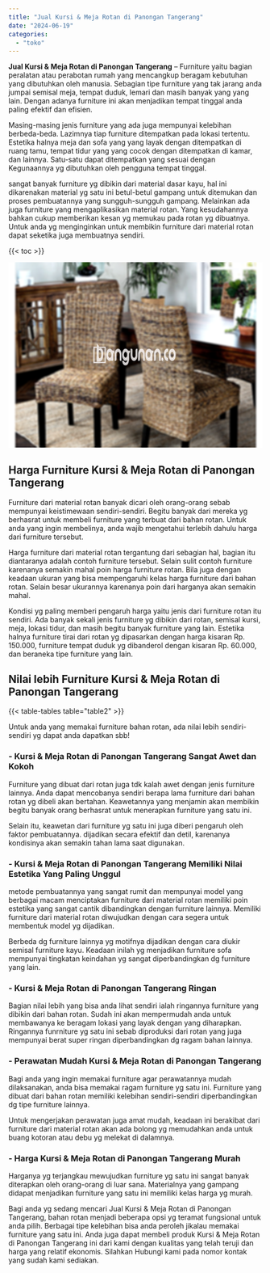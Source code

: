 ```yaml
---
title: "Jual Kursi & Meja Rotan di Panongan Tangerang"
date: "2024-06-19"
categories: 
  - "toko"
---
```


**Jual Kursi & Meja Rotan di Panongan Tangerang** – Furniture yaitu bagian peralatan atau perabotan rumah yang mencangkup beragam kebutuhan yang dibutuhkan oleh manusia. Sebagian tipe furniture yang tak jarang anda jumpai semisal meja, tempat duduk, lemari dan masih banyak yang yang lain. Dengan adanya furniture ini akan menjadikan tempat tinggal anda paling efektif dan efisien.

Masing-masing jenis furniture yang ada juga mempunyai kelebihan berbeda-beda. Lazimnya tiap furniture ditempatkan pada lokasi tertentu. Estetika halnya meja dan sofa yang yang layak dengan ditempatkan di ruang tamu, tempat tidur yang yang cocok dengan ditempatkan di kamar, dan lainnya. Satu-satu dapat ditempatkan yang sesuai dengan Kegunaannya yg dibutuhkan oleh pengguna tempat tinggal.

sangat banyak furniture yg dibikin dari material dasar kayu, hal ini dikarenakan material yg satu ini betul-betul gampang untuk ditemukan dan proses pembuatannya yang sungguh-sungguh gampang. Melainkan ada juga furniture yang mengaplikasikan material rotan. Yang kesudahannya bahkan cukup memberikan kesan yg memukau pada rotan yg dibuatnya. Untuk anda yg menginginkan untuk membikin furniture dari material rotan dapat seketika juga membuatnya sendiri.

{{< toc >}}

![Jual Kursi & Meja Rotan di Panongan Tangerang](/images/kursi-meja-rotan-murah01.png)

## Harga Furniture Kursi & Meja Rotan di Panongan Tangerang

Furniture dari material rotan banyak dicari oleh orang-orang sebab mempunyai keistimewaan sendiri-sendiri. Begitu banyak dari mereka yg berhasrat untuk membeli furniture yang terbuat dari bahan rotan. Untuk anda yang ingin membelinya, anda wajib mengetahui terlebih dahulu harga dari furniture tersebut.

Harga furniture dari material rotan tergantung dari sebagian hal, bagian itu diantaranya adalah contoh furniture tersebut. Selain sulit contoh furniture karenanya semakin mahal poin harga furniture rotan. Bila juga dengan keadaan ukuran yang bisa mempengaruhi kelas harga furniture dari bahan rotan. Selain besar ukurannya karenanya poin dari harganya akan semakin mahal.

Kondisi yg paling memberi pengaruh harga yaitu jenis dari furniture rotan itu sendiri. Ada banyak sekali jenis furniture yg dibikin dari rotan, semisal kursi, meja, lokasi tidur, dan masih begitu banyak furniture yang lain. Estetika halnya furniture tirai dari rotan yg dipasarkan dengan harga kisaran Rp. 150.000, furniture tempat duduk yg dibanderol dengan kisaran Rp. 60.000, dan beraneka tipe furniture yang lain.

## Nilai lebih Furniture Kursi & Meja Rotan di Panongan Tangerang

{{< table-tables table="table2" >}}

Untuk anda yang memakai furniture bahan rotan, ada nilai lebih sendiri-sendiri yg dapat anda dapatkan sbb!

### \- Kursi & Meja Rotan di Panongan Tangerang Sangat Awet dan Kokoh

Furniture yang dibuat dari rotan juga tdk kalah awet dengan jenis furniture lainnya. Anda dapat mencobanya sendiri berapa lama furniture dari bahan rotan yg dibeli akan bertahan. Keawetannya yang menjamin akan membikin begitu banyak orang berhasrat untuk menerapkan furniture yang satu ini.

Selain itu, keawetan dari furniture yg satu ini juga diberi pengaruh oleh faktor pembuatannya. dijadikan secara efektif dan detil, karenanya kondisinya akan semakin tahan lama saat digunakan.

### \- Kursi & Meja Rotan di Panongan Tangerang Memiliki Nilai Estetika Yang Paling Unggul

metode pembuatannya yang sangat rumit dan mempunyai model yang berbagai macam menciptakan furniture dari material rotan memiliki poin estetika yang sangat cantik dibandingkan dengan furniture lainnya. Memiliki furniture dari material rotan diwujudkan dengan cara segera untuk membentuk model yg dijadikan.

Berbeda dg furniture lainnya yg motifnya dijadikan dengan cara diukir semisal furniture kayu. Keadaan inilah yg menjadikan furniture sofa mempunyai tingkatan keindahan yg sangat diperbandingkan dg furniture yang lain.

### \- Kursi & Meja Rotan di Panongan Tangerang Ringan

Bagian nilai lebih yang bisa anda lihat sendiri ialah ringannya furniture yang dibikin dari bahan rotan. Sudah ini akan mempermudah anda untuk membawanya ke beragam lokasi yang layak dengan yang diharapkan. Ringannya funrniture yg satu ini sebab diproduksi dari rotan yang juga mempunyai berat super ringan diperbandingkan dg ragam bahan lainnya.

### \- Perawatan Mudah Kursi & Meja Rotan di Panongan Tangerang

Bagi anda yang ingin memakai furniture agar perawatannya mudah dilaksanakan, anda bisa memakai ragam furniture yg satu ini. Furniture yang dibuat dari bahan rotan memiliki kelebihan sendiri-sendiri diperbandingkan dg tipe furniture lainnya.

Untuk mengerjakan perawatan juga amat mudah, keadaan ini berakibat dari furniture dari material rotan akan ada bolong yg memudahkan anda untuk buang kotoran atau debu yg melekat di dalamnya.

### \- Harga Kursi & Meja Rotan di Panongan Tangerang Murah

Harganya yg terjangkau mewujudkan furniture yg satu ini sangat banyak diterapkan oleh orang-orang di luar sana. Materialnya yang gampang didapat menjadikan furniture yang satu ini memiliki kelas harga yg murah.

Bagi anda yg sedang mencari Jual Kursi & Meja Rotan di Panongan Tangerang, bahan rotan menjadi beberapa opsi yg teramat fungsional untuk anda pilih. Berbagai tipe kelebihan bisa anda peroleh jikalau memakai furniture yang satu ini. Anda juga dapat membeli produk Kursi & Meja Rotan di Panongan Tangerang ini dari kami dengan kualitas yang telah teruji dan harga yang relatif ekonomis. Silahkan Hubungi kami pada nomor kontak yang sudah kami sediakan.

